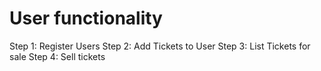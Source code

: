 # User functionality

Step 1: Register Users
Step 2: Add Tickets to User
Step 3: List Tickets for sale
Step 4: Sell tickets